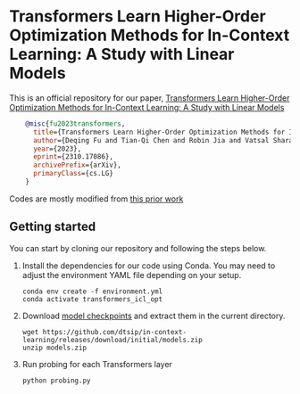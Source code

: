 # Transformers Learn Higher-Order Optimization Methods for In-Context Learning: A Study with Linear Models

This is an official repository for our paper, [Transformers Learn Higher-Order Optimization Methods for In-Context Learning: A Study with Linear Models](https://arxiv.org/abs/2310.17086)


```bibtex
    @misc{fu2023transformers,
      title={Transformers Learn Higher-Order Optimization Methods for In-Context Learning: A Study with Linear Models}, 
      author={Deqing Fu and Tian-Qi Chen and Robin Jia and Vatsal Sharan},
      year={2023},
      eprint={2310.17086},
      archivePrefix={arXiv},
      primaryClass={cs.LG}
    }
```

Codes are mostly modified from [this prior work](https://github.com/dtsip/in-context-learning/)

## Getting started
You can start by cloning our repository and following the steps below.

1. Install the dependencies for our code using Conda. You may need to adjust the environment YAML file depending on your setup.

    ```
    conda env create -f environment.yml
    conda activate transformers_icl_opt
    ```

2. Download [model checkpoints](https://github.com/dtsip/in-context-learning/releases/download/initial/models.zip) and extract them in the current directory.

    ```
    wget https://github.com/dtsip/in-context-learning/releases/download/initial/models.zip
    unzip models.zip
    ```

3. Run probing for each Transformers layer

    ```
    python probing.py
    ```